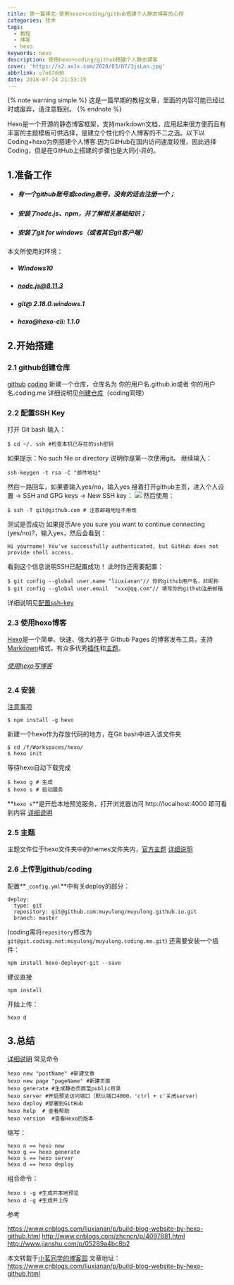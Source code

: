 ```yaml
---
title: 第一篇博文-使用hexo+coding/github搭建个人静态博客的心得
categories: 技术
tags:
  - 教程
  - 博客
  - hexo
keywords: hexo
description: 使用hexo+coding/github搭建个人静态博客
cover: 'https://s2.ax1x.com/2020/03/07/3jsLan.jpg'
abbrlink: c7e67dd0
date: 2018-07-24 21:55:19
---
```

{% note warning simple %}
这是一篇早期的教程文章，里面的内容可能已经过时或废弃，请注意甄别。
{% endnote %}

Hexo是一个开源的静态博客框架，支持markdown文档，应用起来很方便而且有丰富的主题模板可供选择，是建立个性化的个人博客的不二之选。以下以Coding+hexo为例搭建个人博客.因为GitHub在国内访问速度较慢，因此选择Coding，但是在GitHub上搭建的步骤也是大同小异的。
<!--more-->

## 1.准备工作
- ##### 有一个github账号或coding账号，没有的话去注册一个；
- ##### 安装了node.js、npm，并了解相关基础知识；
- ##### 安装了git for windows（或者其它git客户端）
本文所使用的环境：
- ##### Windows10
- ##### node.js@8.11.3
- ##### git@ 2.18.0.windows.1
- ##### hexo@hexo-cli: 1.1.0

## 2.开始搭建
### 2.1 github创建仓库
[github](https://github.com/)
[coding](https://coding.net/)
新建一个仓库，仓库名为 你的用户名.github.io或者 你的用户名.coding.me
详细说明见[创建仓库](https://www.cnblogs.com/liuxianan/p/build-blog-website-by-hexo-github.html#创建仓库)（coding同理）
### 2.2 配置SSH Key
打开 Git bash 输入：
```
$ cd ~/. ssh #检查本机已存在的ssh密钥
```
如果提示：No such file or directory 说明你是第一次使用git。
继续输入：
```
ssh-keygen -t rsa -C "邮件地址"
```
然后一路回车，如果要输入yes/no，输入yes
接着打开github主页，进入个人设置 -> SSH and GPG keys -> New SSH key：
![](https://cdn.mmyyll.ml/image/202108221737593.png)
然后使用：
```
$ ssh -T git@github.com # 注意邮箱地址不用改
```
测试是否成功
如果提示Are you sure you want to continue connecting (yes/no)?，输入yes，然后会看到：
```
Hi yourname! You've successfully authenticated, but GitHub does not provide shell access.
```
看到这个信息说明SSH已配置成功！
此时你还需要配置：
```
$ git config --global user.name "liuxianan"// 你的github用户名，非昵称
$ git config --global user.email  "xxx@qq.com"// 填写你的github注册邮箱
```

详细说明见[配置ssh-key](https://www.cnblogs.com/liuxianan/p/build-blog-website-by-hexo-github.html#配置ssh-key)

### 2.3 使用hexo博客
[Hexo](http://hexo.io)是一个简单、快速、强大的基于 Github Pages 的博客发布工具，支持[Markdown](https://baike.baidu.com/item/markdown/3245829?fr=aladdin)格式，有众多优秀[插件](https://hexo.io/plugins/)和[主题](https://hexo.io/themes/)。
###### [使用hexo写博客](https://www.cnblogs.com/liuxianan/p/build-blog-website-by-hexo-github.html#使用hexo写博客)

### 2.4 安装
[注意事项](https://www.cnblogs.com/liuxianan/p/build-blog-website-by-hexo-github.html#注意事项)
```
$ npm install -g hexo
```
新建一个hexo作为存放代码的地方，在Git bash中进入该文件夹
```
$ cd /f/Workspaces/hexo/
$ hexo init
```
等待hexo自动下载完成
```
$ hexo g # 生成
$ hexo s # 启动服务
```
**`hexo s`**是开启本地预览服务，打开浏览器访问 http://localhost:4000 即可看到内容
[详细说明](https://www.cnblogs.com/liuxianan/p/build-blog-website-by-hexo-github.html#初始化)

### 2.5 主题
主题文件位于hexo文件夹中的themes文件夹内，[官方主题](https://hexo.io/themes/)
[详细说明](https://www.cnblogs.com/liuxianan/p/build-blog-website-by-hexo-github.html#修改主题)

### 2.6 上传到github/coding
配置**`_config.yml`**中有关deploy的部分：
```
deploy:
  type: git
  repository: git@github.com:muyulong/muyulong.github.io.git
  branch: master
```
(coding需将`repository`修改为`git@git.coding.net:muyulong/muyulong.coding.me.git`)
还需要安装一个插件：
```
npm install hexo-deployer-git --save
```
建议直接
```
npm install
```
开始上传：
```
hexo d
```
## 3.总结
[详细说明](https://www.cnblogs.com/liuxianan/p/build-blog-website-by-hexo-github.html#常用hexo命令)
常见命令

```
hexo new "postName" #新建文章
hexo new page "pageName" #新建页面
hexo generate #生成静态页面至public目录
hexo server #开启预览访问端口（默认端口4000，'ctrl + c'关闭server）
hexo deploy #部署到GitHub
hexo help  # 查看帮助
hexo version  #查看Hexo的版本
```
缩写：

```
hexo n == hexo new
hexo g == hexo generate
hexo s == hexo server
hexo d == hexo deploy
```
组合命令：

```
hexo s -g #生成并本地预览
hexo d -g #生成并上传
```

参考

https://www.cnblogs.com/liuxianan/p/build-blog-website-by-hexo-github.html
http://www.cnblogs.com/zhcncn/p/4097881.html
http://www.jianshu.com/p/05289a4bc8b2


本文转载于[小茗同学的博客园](http://www.cnblogs.com/liuxianan/)
文章地址：https://www.cnblogs.com/liuxianan/p/build-blog-website-by-hexo-github.html

